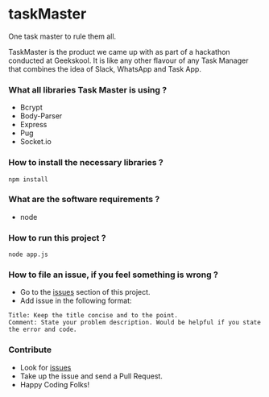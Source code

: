 # taskMaster
One task master to rule them all.

TaskMaster is the product we came up with as part of a hackathon conducted at Geekskool. It is like any other flavour of any Task Manager that combines the idea of Slack, WhatsApp and Task App.

### What all libraries Task Master is using ?
* Bcrypt
* Body-Parser
* Express
* Pug
* Socket.io

### How to install the necessary libraries ?
```npm install```

### What are the software requirements ?
* node

### How to run this project ?
```node app.js```

### How to file an issue, if you feel something is wrong ?
* Go to the [issues](https://github.com/geekskool/taskMaster/issues) section of this project.
* Add issue in the following format:

```
Title: Keep the title concise and to the point.
Comment: State your problem description. Would be helpful if you state the error and code.
```

### Contribute
* Look for [issues](https://github.com/geekskool/taskMaster/issues)
* Take up the issue and send a Pull Request.
* Happy Coding Folks!
